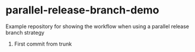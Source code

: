 # parallel-release-branch-demo
Example repository for showing the workflow when using a parallel release branch strategy

1. First commit from trunk
